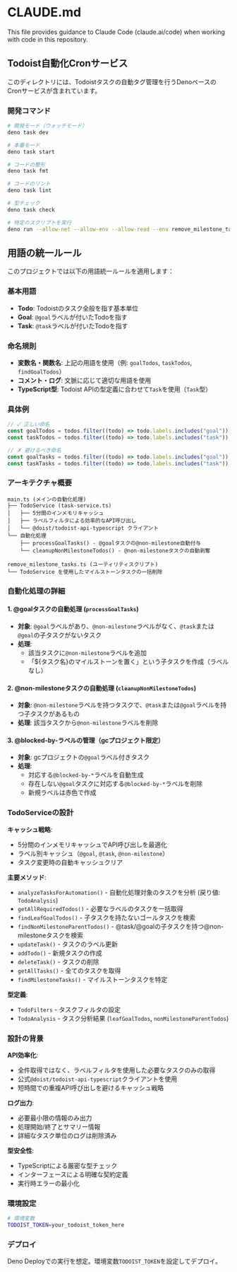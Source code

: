 # CLAUDE.md

This file provides guidance to Claude Code (claude.ai/code) when working with code in this repository.

## Todoist自動化Cronサービス

このディレクトリには、Todoistタスクの自動タグ管理を行うDenoベースのCronサービスが含まれています。

### 開発コマンド

```bash
# 開発モード（ウォッチモード）
deno task dev

# 本番モード
deno task start

# コードの整形
deno task fmt

# コードのリント
deno task lint

# 型チェック
deno task check

# 特定のスクリプトを実行
deno run --allow-net --allow-env --allow-read --env remove_milestone_tasks.ts
```

## 用語の統一ルール

このプロジェクトでは以下の用語統一ルールを適用します：

### 基本用語

- **Todo**: Todoistのタスク全般を指す基本単位
- **Goal**: `@goal`ラベルが付いたTodoを指す
- **Task**: `@task`ラベルが付いたTodoを指す

### 命名規則

- **変数名・関数名**: 上記の用語を使用（例: `goalTodos`, `taskTodos`, `findGoalTodos`）
- **コメント・ログ**: 文脈に応じて適切な用語を使用
- **TypeScript型**: Todoist APIの型定義に合わせて`Task`を使用（`Task`型）

### 具体例

```typescript
// ✓ 正しい命名
const goalTodos = todos.filter((todo) => todo.labels.includes("goal"));
const taskTodos = todos.filter((todo) => todo.labels.includes("task"));

// ✗ 避けるべき命名
const goalTasks = todos.filter((todo) => todo.labels.includes("goal"));
const taskTasks = todos.filter((todo) => todo.labels.includes("task"));
```

### アーキテクチャ概要

```
main.ts (メインの自動化処理)
├── TodoService (task-service.ts)
│   ├── 5分間のインメモリキャッシュ
│   ├── ラベルフィルタによる効率的なAPI呼び出し
│   └── @doist/todoist-api-typescript クライアント
└── 自動化処理
    ├── processGoalTasks() - @goalタスクの@non-milestone自動付与
    └── cleanupNonMilestoneTodos() - @non-milestoneタスクの自動剥奪

remove_milestone_tasks.ts (ユーティリティスクリプト)
└── TodoService を使用したマイルストーンタスクの一括削除
```

### 自動化処理の詳細

#### 1. @goalタスクの自動処理 (`processGoalTasks`)

- **対象**: `@goal`ラベルがあり、`@non-milestone`ラベルがなく、`@task`または`@goal`の子タスクがないタスク
- **処理**:
  - 該当タスクに`@non-milestone`ラベルを追加
  - 「${タスク名}のマイルストーンを置く」という子タスクを作成（ラベルなし）

#### 2. @non-milestoneタスクの自動処理 (`cleanupNonMilestoneTodos`)

- **対象**: `@non-milestone`ラベルを持つタスクで、`@task`または`@goal`ラベルを持つ子タスクがあるもの
- **処理**: 該当タスクから`@non-milestone`ラベルを削除

#### 3. @blocked-by-ラベルの管理（gcプロジェクト限定）

- **対象**: gcプロジェクトの`@goal`ラベル付きタスク
- **処理**:
  - 対応する`@blocked-by-*`ラベルを自動生成
  - 存在しない`@goal`タスクに対応する`@blocked-by-*`ラベルを削除
  - 新規ラベルは赤色で作成

### TodoServiceの設計

**キャッシュ戦略**:

- 5分間のインメモリキャッシュでAPI呼び出しを最適化
- ラベル別キャッシュ（`@goal`, `@task`, `@non-milestone`）
- タスク変更時の自動キャッシュクリア

**主要メソッド**:

- `analyzeTasksForAutomation()` - 自動化処理対象のタスクを分析 (戻り値: `TodoAnalysis`)
- `getAllRequiredTodos()` - 必要なラベルのタスクを一括取得
- `findLeafGoalTodos()` - 子タスクを持たないゴールタスクを検索
- `findNonMilestoneParentTodos()` - @task/@goalの子タスクを持つ@non-milestoneタスクを検索
- `updateTask()` - タスクのラベル更新
- `addTodo()` - 新規タスクの作成
- `deleteTask()` - タスクの削除
- `getAllTasks()` - 全てのタスクを取得
- `findMilestoneTasks()` - マイルストーンタスクを特定

**型定義**:

- `TodoFilters` - タスクフィルタの設定
- `TodoAnalysis` - タスク分析結果 (`leafGoalTodos`, `nonMilestoneParentTodos`)

### 設計の背景

**API効率化**:

- 全件取得ではなく、ラベルフィルタを使用した必要なタスクのみの取得
- 公式`@doist/todoist-api-typescript`クライアントを使用
- 短時間での重複API呼び出しを避けるキャッシュ戦略

**ログ出力**:

- 必要最小限の情報のみ出力
- 処理開始/終了とサマリー情報
- 詳細なタスク単位のログは削除済み

**型安全性**:

- TypeScriptによる厳密な型チェック
- インターフェースによる明確な契約定義
- 実行時エラーの最小化

### 環境設定

```bash
# 環境変数
TODOIST_TOKEN=your_todoist_token_here
```

### デプロイ

Deno Deployでの実行を想定。環境変数`TODOIST_TOKEN`を設定してデプロイ。
